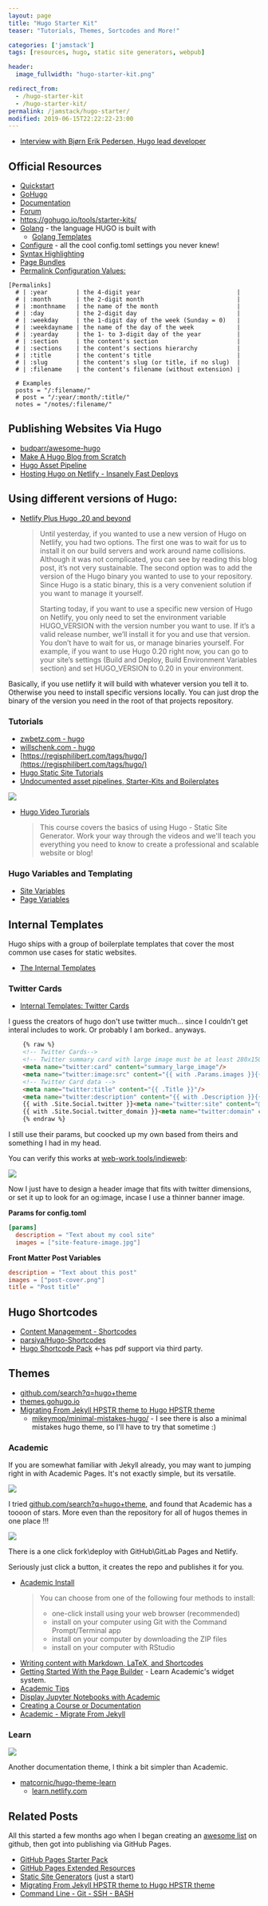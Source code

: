 ```yaml
---
layout: page
title: "Hugo Starter Kit"
teaser: "Tutorials, Themes, Sortcodes and More!"

categories: ['jamstack']
tags: [resources, hugo, static site generators, webpub]

header:
  image_fullwidth: "hugo-starter-kit.png"

redirect_from:
  - /hugo-starter-kit
  - /hugo-starter-kit/
permalink: /jamstack/hugo-starter/
modified: 2019-06-15T22:22:22-23:00
---
```



* [Interview with Bjørn Erik Pedersen, Hugo lead developer](https://www.thenewdynamic.org/article/2017-10-03-interview-hugo-lead-developer/)

## Official Resources

* [Quickstart](https://gohugo.io/getting-started/quick-start/)
* [GoHugo](https://gohugo.io)
* [Documentation](https://gohugo.io/documentation/)
* [Forum](https://discourse.gohugo.io)
* https://gohugo.io/tools/starter-kits/
* [Golang](https://golang.org/) - the language HUGO is built with
  * [Golang Templates](https://golang.org/pkg/text/template/)
* [Configure](https://gohugo.io/getting-started/configuration/) - all the cool config.toml settings you never knew!
* [Syntax Highlighting](https://gohugo.io/content-management/syntax-highlighting/)
* [Page Bundles](https://gohugo.io/content-management/page-bundles/)
* [Permalink Configuration Values:](https://gohugo.io/content-management/urls/#permalink-configuration-values)

```
[Permalinks]
  # | :year        | the 4-digit year                           |
  # | :month       | the 2-digit month                          |
  # | :monthname   | the name of the month                      |
  # | :day         | the 2-digit day                            |
  # | :weekday     | the 1-digit day of the week (Sunday = 0)   |
  # | :weekdayname | the name of the day of the week            |
  # | :yearday     | the 1- to 3-digit day of the year          |
  # | :section     | the content's section                      |
  # | :sections    | the content's sections hierarchy           |
  # | :title       | the content's title                        |
  # | :slug        | the content's slug (or title, if no slug)  |
  # | :filename    | the content's filename (without extension) |

  # Examples
  posts = "/:filename/"
  # post = "/:year/:month/:title/"
  notes = "/notes/:filename/"
```

## Publishing Websites Via Hugo

* [budparr/awesome-hugo](https://github.com/budparr/awesome-hugo/)
* [Make A Hugo Blog from Scratch](https://zwbetz.com/make-a-hugo-blog-from-scratch/)
* [Hugo Asset Pipeline](https://blog.carlmjohnson.net/post/2017/hugo-asset-pipeline/)
* [Hosting Hugo on Netlify - Insanely Fast Deploys](https://www.netlify.com/blog/2015/07/30/hosting-hugo-on-netlifyinsanely-fast-deploys/)


## Using different versions of Hugo:

* [Netlify Plus Hugo .20 and beyond](https://www.netlify.com/blog/2017/04/11/netlify-plus-hugo-0.20-and-beyond/)
  >Until yesterday, if you wanted to use a new version of Hugo on Netlify, you had two options. The first one was to wait for us to install it on our build servers and work around name collisions. Although it was not complicated, you can see by reading this blog post, it’s not very sustainable. The second option was to add the version of the Hugo binary you wanted to use to your repository. Since Hugo is a static binary, this is a very convenient solution if you want to manage it yourself.
  >
  >Starting today, if you want to use a specific new version of Hugo on Netlify, you only need to set the environment variable HUGO_VERSION with the version number you want to use. If it’s a valid release number, we’ll install it for you and use that version. You don’t have to wait for us, or manage binaries yourself. For example, if you want to use Hugo 0.20 right now, you can go to your site’s settings (Build and Deploy, Build Environment Variables section) and set HUGO_VERSION to 0.20 in your environment.

Basically, if you use netlify it will build with whatever version you tell it to. Otherwise you need to install specific versions locally. You can just drop the binary of the version you need in the root of that projects repository.

### Tutorials

* [zwbetz.com - hugo](https://zwbetz.com/tags/hugo/)
* [willschenk.com - hugo](https://willschenk.com/tags/hugo/)
* [https://regisphilibert.com/tags/hugo/](https://regisphilibert.com/tags/hugo/)
* [Hugo Static Site Tutorials](https://kodify.net/hugo-static-site-tutorials/)
* [Undocumented asset pipelines, Starter-Kits and Boilerplates](https://discourse.gohugo.io/t/undocumented-asset-pipelines-starter-kits-and-boilerplates/8423)

![](https://imgur.com/udN9Kcs.png)

* [Hugo Video Turorials](https://www.youtube.com/playlist?list=PLLAZ4kZ9dFpOnyRlyS-liKL5ReHDcj4G3)
  >This course covers the basics of using Hugo - Static Site Generator. Work your way through the videos and we'll teach you everything you need to know to create a professional and scalable website or blog!

### Hugo Variables and Templating

* [Site Variables](https://gohugo.io/variables/site/)
* [Page Variables](https://gohugo.io/variables/page/)


## Internal Templates

Hugo ships with a group of boilerplate templates that cover the most common use cases for static websites.

* [The Internal Templates](https://gohugo.io/templates/internal/#the-internal-templates) 

### Twitter Cards

* [Internal Templates: Twitter Cards](https://gohugo.io/templates/internal/#configure-twitter-cards)

I guess the creators of hugo don't use twitter much... since I couldn't get interal includes to work. Or probably I am borked.. anyways.

```html
    {% raw %}
    <!-- Twitter Cards-->
    <!-- Twitter summary card with large image must be at least 280x150px -->
    <meta name="twitter:card" content="summary_large_image"/>
    <meta name="twitter:image:src" content="{{ with .Params.images }}{{ . }}{{ else }}{{ .Site.Params.images }}{{ end }}"/>
    <!-- Twitter Card data -->
    <meta name="twitter:title" content="{{ .Title }}"/>
    <meta name="twitter:description" content="{{ with .Description }}{{ . }}{{ else }}{{if .IsPage}}{{ .Summary }}{{ else }}{{ with .Site.Params.description }}{{ . }}{{ end }}{{ end }}{{ end }}"/>
    {{ with .Site.Social.twitter }}<meta name="twitter:site" content="@{{ . }}"/>{{ end }}
    {{ with .Site.Social.twitter_domain }}<meta name="twitter:domain" content="{{ . }}"/>{{ end }}
    {% endraw %}
```

I still use their params, but coocked up my own based from theirs and something I had in my head.

You can verify this works at [web-work.tools/indieweb](https://web-work.tools/indieweb):

![](https://imgur.com/CGtUwEI.png)

Now I just have to design a header image that fits with twitter dimensions, or set it up to look for an og:image, incase I use a thinner banner image.

**Params for config.toml**

```toml
[params]
  description = "Text about my cool site"
  images = ["site-feature-image.jpg"]
```

**Front Matter Post Variables**

```toml
description = "Text about this post"
images = ["post-cover.png"]
title = "Post title"
```

## Hugo Shortcodes

* [Content Management - Shortcodes](https://gohugo.io/content-management/shortcodes/)
* [parsiya/Hugo-Shortcodes](https://github.com/parsiya/Hugo-Shortcodes)
* [Hugo Shortcode Pack](https://geekthis.net/post/hugo-shortcode-pack/) <-has pdf support via third party.

## Themes

* [github.com/search?q=hugo+theme](https://github.com/search?q=hugo+theme)
* [themes.gohugo.io](https://themes.gohugo.io/)
* [Migrating From Jekyll HPSTR theme to Hugo HPSTR theme](https://web-work.tools/migrate-jekyll-hpstr-hugo/)
  * [mikeymop/minimal-mistakes-hugo/](https://github.com/mikeymop/minimal-mistakes-hugo/) - I see there is also a minimal mistakes hugo theme, so I'll have to try that sometime :)

### Academic

If you are somewhat familiar with Jekyll already, you may want to jumping right in with Academic Pages. It's not exactly simple, but its versatile.

![](https://imgur.com/JpASy3c.png)

I tried [github.com/search?q=hugo+theme](https://github.com/search?q=hugo+theme), and found that Academic has a toooon of stars. More even than the repository for all of hugos themes in one place !!!

![](https://imgur.com/25btYyt.png)

There is a one click fork\deploy with GitHub\GitLab Pages and Netlify.

Seriously just click a button, it creates the repo and publishes it for you. 

* [Academic Install](https://sourcethemes.com/academic/docs/install/)
  >You can choose from one of the following four methods to install:
    >- one-click install using your web browser (recommended)
    >- install on your computer using Git with the Command Prompt/Terminal app
    >- install on your computer by downloading the ZIP files
    >- install on your computer with RStudio
* [Writing content with Markdown, LaTeX, and Shortcodes](https://sourcethemes.com/academic/docs/writing-markdown-latex/)
* [Getting Started With the Page Builder](https://sourcethemes.com/academic/docs/page-builder/) - Learn Academic's widget system.
* [Academic Tips](https://lmyint.github.io/post/hugo-academic-tips/)
* [Display Jupyter Notebooks with Academic](https://sourcethemes.com/academic/docs/jupyter/)
* [Creating a Course or Documentation](https://sourcethemes.com/academic/docs/managing-content/#create-a-course-or-documentation)
* [Academic - Migrate From Jekyll](https://sourcethemes.com/academic/docs/migrate-from-jekyll/)

### Learn

![](https://imgur.com/mZfWUqyl.png)

Another documentation theme, I think a bit simpler than Academic.

* [matcornic/hugo-theme-learn](https://github.com/matcornic/hugo-theme-learn)
  * [learn.netlify.com](https://learn.netlify.com/en/)

## Related Posts

All this started a few months ago when I began creating an [awesome list](https://github.com/DIDecentralized) on github, then got into publishing via GitHub Pages.

* [GitHub Pages Starter Pack](https://web-work.tools/github-pages-starter-pack/)
* [GitHub Pages Extended Resources](https://web-work.tools/github-pages-extended-resources/)
* [Static Site Generators](https://web-work.tools/static-site-generators) (just a start)
* [Migrating From Jekyll HPSTR theme to Hugo HPSTR theme](https://web-work.tools/migrate-jekyll-hpstr-hugo/)
* [Command Line - Git - SSH - BASH](https://web-work.tools/command-line-git-ssh/)
